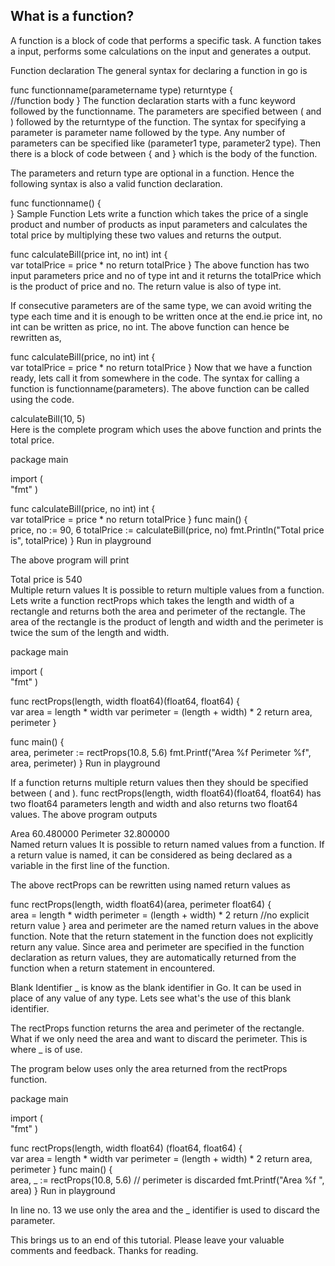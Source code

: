 ## What is a function?
A function is a block of code that performs a specific task. A function takes a input, performs some calculations on the input and generates a output.

Function declaration
The general syntax for declaring a function in go is

func functionname(parametername type) returntype {  
 //function body
}
The function declaration starts with a func keyword followed by the functionname. The parameters are specified between ( and ) followed by the returntype of the function. The syntax for specifying a parameter is parameter name followed by the type. Any number of parameters can be specified like (parameter1 type, parameter2 type). Then there is a block of code between { and } which is the body of the function.

The parameters and return type are optional in a function. Hence the following syntax is also a valid function declaration.

func functionname() {  
}
Sample Function
Lets write a function which takes the price of a single product and number of products as input parameters and calculates the total price by multiplying these two values and returns the output.

func calculateBill(price int, no int) int {  
    var totalPrice = price * no
    return totalPrice
}
The above function has two input parameters price and no of type int and it returns the totalPrice which is the product of price and no. The return value is also of type int.

If consecutive parameters are of the same type, we can avoid writing the type each time and it is enough to be written once at the end.ie price int, no int can be written as price, no int. The above function can hence be rewritten as,

func calculateBill(price, no int) int {  
    var totalPrice = price * no
    return totalPrice
}
Now that we have a function ready, lets call it from somewhere in the code. The syntax for calling a function is functionname(parameters). The above function can be called using the code.

calculateBill(10, 5)  
Here is the complete program which uses the above function and prints the total price.

package main

import (  
    "fmt"
)

func calculateBill(price, no int) int {  
    var totalPrice = price * no
    return totalPrice
}
func main() {  
    price, no := 90, 6
    totalPrice := calculateBill(price, no)
    fmt.Println("Total price is", totalPrice)
}
Run in playground

The above program will print

Total price is 540  
Multiple return values
It is possible to return multiple values from a function. Lets write a function rectProps which takes the length and width of a rectangle and returns both the area and perimeter of the rectangle. The area of the rectangle is the product of length and width and the perimeter is twice the sum of the length and width.

package main

import (  
    "fmt"
)

func rectProps(length, width float64)(float64, float64) {  
    var area = length * width
    var perimeter = (length + width) * 2
    return area, perimeter
}

func main() {  
     area, perimeter := rectProps(10.8, 5.6)
    fmt.Printf("Area %f Perimeter %f", area, perimeter) 
}
Run in playground

If a function returns multiple return values then they should be specified between ( and ). func rectProps(length, width float64)(float64, float64) has two float64 parameters length and width and also returns two float64 values. The above program outputs

Area 60.480000 Perimeter 32.800000  
Named return values
It is possible to return named values from a function. If a return value is named, it can be considered as being declared as a variable in the first line of the function.

The above rectProps can be rewritten using named return values as

func rectProps(length, width float64)(area, perimeter float64) {  
    area = length * width
    perimeter = (length + width) * 2
    return //no explicit return value
}
area and perimeter are the named return values in the above function. Note that the return statement in the function does not explicitly return any value. Since area and perimeter are specified in the function declaration as return values, they are automatically returned from the function when a return statement in encountered.

Blank Identifier
_ is know as the blank identifier in Go. It can be used in place of any value of any type. Lets see what's the use of this blank identifier.

The rectProps function returns the area and perimeter of the rectangle. What if we only need the area and want to discard the perimeter. This is where _ is of use.

The program below uses only the area returned from the rectProps function.

package main

import (  
    "fmt"
)

func rectProps(length, width float64) (float64, float64) {  
    var area = length * width
    var perimeter = (length + width) * 2
    return area, perimeter
}
func main() {  
    area, _ := rectProps(10.8, 5.6) // perimeter is discarded
    fmt.Printf("Area %f ", area)
}
Run in playground

In line no. 13 we use only the area and the _ identifier is used to discard the parameter.

This brings us to an end of this tutorial. Please leave your valuable comments and feedback. Thanks for reading.

